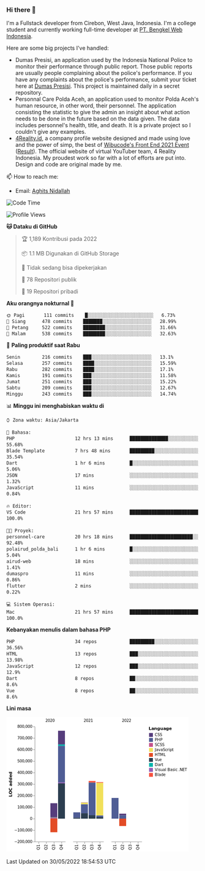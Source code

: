 ### Hi there 👋
I'm a Fullstack developer from Cirebon, West Java, Indonesia. I'm a college student and currently working full-time developer at [PT. Bengkel Web Indonesia](https://github.com/PT-Bengkel-Web-Indonesia).

Here are some big projects I've handled:
- Dumas Presisi, an application used by the Indonesia National Police to monitor their performance through public report. Those public reports are usually people complaining about the police's performance. If you have any complaints about the police's performance, submit your ticket here at [Dumas Presisi](https://dumaspresisi.polri.go.id/dumaspro). This project is maintained daily in a secret repository.
- Personnal Care Polda Aceh, an application used to monitor Polda Aceh's human resource, in other word, their personnel. The application consisting the statistic to give the admin an insight about what action needs to be done in the future based on the data given. The data includes personnel's health, title, and death. It is a private project so I couldn't give any examples.
- [4Reality.id](https://4reality.id), a company profile website designed and made using love and the power of simp, the best of [Wibucode's Front End 2021 Event](https://github.com/wibucode02/submision-event-frontend-2021) ([Result](https://github.com/wibucode02/top-5-pemenang-event-front-end-wibucode-2021)). The official website of virtual YouTuber team, 4 Reality Indonesia. My proudest work so far with a lot of efforts are put into. Design and code are original made by me.

📫 How to reach me:
- Email: [Aghits Nidallah](mailto:yourlovelydev@gmail.com)

<!--START_SECTION:waka-->
![Code Time](http://img.shields.io/badge/Code%20Time-0%20secs-blue)

![Profile Views](http://img.shields.io/badge/Profil%20dilihat-2-blue)

**🐱 Dataku di GitHub** 

> 🏆 1,189 Kontribusi pada 2022
 > 
> 📦 1.1 MB Digunakan di GitHub Storage 
 > 
> 🚫 Tidak sedang bisa dipekerjakan
 > 
> 📜 78 Repositori publik 
 > 
> 🔑 19 Repositori pribadi  
 > 
**Aku orangnya nokturnal 🦉** 

```text
🌞 Pagi       111 commits    █░░░░░░░░░░░░░░░░░░░░░░░░   6.73% 
🌆 Siang      478 commits    ███████░░░░░░░░░░░░░░░░░░   28.99% 
🌃 Petang     522 commits    ████████░░░░░░░░░░░░░░░░░   31.66% 
🌙 Malam      538 commits    ████████░░░░░░░░░░░░░░░░░   32.63%

```
📅 **Paling produktif saat Rabu** 

```text
Senin        216 commits    ███░░░░░░░░░░░░░░░░░░░░░░   13.1% 
Selasa       257 commits    ████░░░░░░░░░░░░░░░░░░░░░   15.59% 
Rabu         282 commits    ████░░░░░░░░░░░░░░░░░░░░░   17.1% 
Kamis        191 commits    ███░░░░░░░░░░░░░░░░░░░░░░   11.58% 
Jumat        251 commits    ███░░░░░░░░░░░░░░░░░░░░░░   15.22% 
Sabtu        209 commits    ███░░░░░░░░░░░░░░░░░░░░░░   12.67% 
Minggu       243 commits    ███░░░░░░░░░░░░░░░░░░░░░░   14.74%

```


📊 **Minggu ini menghabiskan waktu di** 

```text
⌚︎ Zona waktu: Asia/Jakarta

💬 Bahasa: 
PHP                      12 hrs 13 mins      ██████████████░░░░░░░░░░░   55.68% 
Blade Template           7 hrs 48 mins       █████████░░░░░░░░░░░░░░░░   35.54% 
Dart                     1 hr 6 mins         █░░░░░░░░░░░░░░░░░░░░░░░░   5.06% 
JSON                     17 mins             ░░░░░░░░░░░░░░░░░░░░░░░░░   1.32% 
JavaScript               11 mins             ░░░░░░░░░░░░░░░░░░░░░░░░░   0.84%

🔥 Editor: 
VS Code                  21 hrs 57 mins      █████████████████████████   100.0%

🐱‍💻 Proyek: 
personnel-care           20 hrs 18 mins      ███████████████████████░░   92.48% 
polairud_polda_bali      1 hr 6 mins         █░░░░░░░░░░░░░░░░░░░░░░░░   5.04% 
airud-web                18 mins             ░░░░░░░░░░░░░░░░░░░░░░░░░   1.41% 
dumaspro                 11 mins             ░░░░░░░░░░░░░░░░░░░░░░░░░   0.86% 
flutter                  2 mins              ░░░░░░░░░░░░░░░░░░░░░░░░░   0.22%

💻 Sistem Operasi: 
Mac                      21 hrs 57 mins      █████████████████████████   100.0%

```

**Kebanyakan menulis dalam bahasa PHP** 

```text
PHP                      34 repos            █████████░░░░░░░░░░░░░░░░   36.56% 
HTML                     13 repos            ███░░░░░░░░░░░░░░░░░░░░░░   13.98% 
JavaScript               12 repos            ███░░░░░░░░░░░░░░░░░░░░░░   12.9% 
Dart                     8 repos             ██░░░░░░░░░░░░░░░░░░░░░░░   8.6% 
Vue                      8 repos             ██░░░░░░░░░░░░░░░░░░░░░░░   8.6%

```


**Lini masa**

![Chart not found](https://raw.githubusercontent.com/NikarashiHatsu/NikarashiHatsu/master/charts/bar_graph.png) 


 Last Updated on 30/05/2022 18:54:53 UTC
<!--END_SECTION:waka-->
